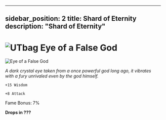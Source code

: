 
---
sidebar_position: 2
title: Shard of Eternity
description: "Shard of Eternity"
---

# ![UTbag](https://cdn.discordapp.com/attachments/1107378591026655272/1107460067399315627/adf.png) Eye of a False God

![Eye of a False God](https://cdn.discordapp.com/attachments/1187552567295758487/1192304287435464704/Eye_of_a_False_God.png?ex=65a896e6&is=659621e6&hm=bc5938f87c07ac0e879874c86fafaf6118fc4b9c3d8609c0ec835bff3d865f78&)

<i>A dark crystal eye taken from a once powerful god long ago, it vibrates with a fury unrivaled even by the god himself.</i>

    +15 Wisdom
    
    +8 Attack
   
Fame Bonus: 7%

**Drops in ???**
